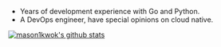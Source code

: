 * Years of development experience with Go and Python.
* A DevOps engineer, have special opinions on cloud native.

[![mason1kwok's github stats](https://github-readme-stats.vercel.app/api?username=mason1kwok)](https://github.com/mason1kwok)
